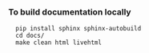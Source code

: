### To build documentation locally
```
  pip install sphinx sphinx-autobuild
  cd docs/
  make clean html livehtml
```

